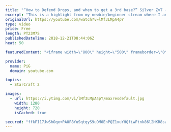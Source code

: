 ```yaml
---
title: "“How to Defend Drops, and when to get a 3rd base?” Silver ZvT - Newbie Stream"
excerpt: "This is a highlight from my newbie/beginner stream where I analyse a players replay and answer their question -- Watch live at https://www.twitch.tv/x5_pig"
originalUrl: https://youtube.com/watch?v=lMf3LMpA4pY
type: video
price: Free
length: PT23M7S
publishedDateTime: 2018-12-21T08:44:06Z
heat: 50

featuredContent: "<iframe width=\"800\" height=\"500\" frameborder=\"0\" src=\"https://www.youtube.com/embed/lMf3LMpA4pY\" allow=\"accelerometer; autoplay; encrypted-media; gyroscope; picture-in-picture\" allowfullscreen></iframe>"

provider:
  name: PiG
  domain: youtube.com

topics:
  - StarCraft 2

images:
  - url: https://i.ytimg.com/vi/lMf3LMpA4pY/maxresdefault.jpg
    width: 1280
    height: 720
    isCached: true

secured: "ffkFI17JwShOqx+PA8F8YuSqtqyS9uOM0EnPQZ1xuYHQfiwFtnk86l2HKR8sav4FJqKUKkT3sW7DzJYJQ4wQLlpbvlyYh/O4BI8kh69ucFpbDfavhp7ZCk/iA7VcJz96VBw5lQOBPuAhRUxRikOZ+l4l2Xn2YzXnG4NHf0PRu42LjHddDjtGJ7DgY5t64D0G4medU4Zz2lrvo0k6yy+awdjDZXnSq1plDEaE2QEmljvVFILiutFv9xVSxOosytCDvJVQmOqhQCgNLmNHbDSmCrhg/pKRm2MR52UfqAWZPEFV8f5ISOQgtsxbvCoSkGl+f2l8cBFU0GlhW+anHXUezKZw9+fQOKGy9cPVJkZtVz/2cEhVUSM3wbrUMlYpWI3ppQXwDZKDhr19CjaK4Jw9eki5rwCigwNxvUjGrCPF9mw=;IFlTI5dH7D/OPdQRxqUe5w=="
---
```



